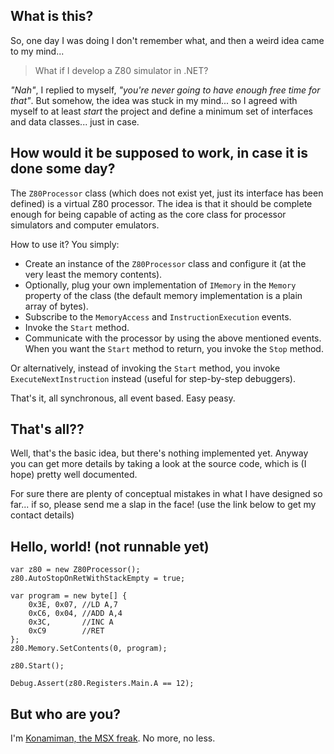 ## What is this? ##

So, one day I was doing I don't remember what, and then a weird idea came to my mind...

> What if I develop a Z80 simulator in .NET?

_"Nah"_, I replied to myself, _"you're never going to have enough free time for that"_. But somehow, the idea was stuck in my mind... so I agreed with myself to at least _start_ the project and define a minimum set of interfaces and data classes... just in case.

## How would it be supposed to work, in case it is done some day? ##

The `Z80Processor` class (which does not exist yet, just its interface has been defined) is a virtual Z80 processor. The idea is that it should be complete enough for being capable of acting as the core class for processor simulators and computer emulators.

How to use it? You simply:

* Create an instance of the `Z80Processor` class and configure it (at the very least the memory contents).
* Optionally, plug your own implementation of `IMemory` in the `Memory` property of the class (the default memory implementation is a plain array of bytes).
* Subscribe to the `MemoryAccess` and `InstructionExecution` events.
* Invoke the `Start` method.
* Communicate with the processor by using the above mentioned events. When you want the `Start` method to return, you invoke the `Stop` method.

Or alternatively, instead of invoking the `Start` method, you invoke `ExecuteNextInstruction` instead (useful for step-by-step debuggers).

That's it, all synchronous, all event based. Easy peasy.

## That's all?? ##

Well, that's the basic idea, but there's nothing implemented yet. Anyway you can get more details by taking a look at the source code, which is (I hope) pretty well documented.

For sure there are plenty of conceptual mistakes in what I have designed so far... if so, please send me a slap in the face! (use the link below to get my contact details)

## Hello, world! (not runnable yet) ##

    var z80 = new Z80Processor();
    z80.AutoStopOnRetWithStackEmpty = true;

    var program = new byte[] {
        0x3E, 0x07, //LD A,7
        0xC6, 0x04, //ADD A,4
        0x3C,       //INC A
        0xC9        //RET
    };
    z80.Memory.SetContents(0, program);

    z80.Start();

    Debug.Assert(z80.Registers.Main.A == 12);

## But who are you? ##

I'm [Konamiman, the MSX freak](http://www.konamiman.com). No more, no less.